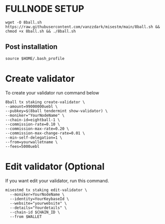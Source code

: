 # FULLNODE SETUP
```
wget -O 8ball.sh https://raw.githubusercontent.com/vanzzdark/misestm/main/8ball.sh && chmod +x 8ball.sh && ./8ball.sh
```

## Post installation
```
source $HOME/.bash_profile
```

# Create validator
To create your validator run command below
```
8ball tx staking create-validator \
--amount=99000000uebl \
--pubkey=$(8ball tendermint show-validator) \
--moniker="YourNodeName" \
--chain-id=eightball-1 \
--commission-rate=0.10 \
--commission-max-rate=0.20 \
--commission-max-change-rate=0.01 \
--min-self-delegation=1 \
--from=yourwalletname \
--fees=5000uebl
```

# Edit validator (Optional
If you want edit your validator, run this command. 
```
misestmd tx staking edit-validator \
  --moniker=YourNodeName \
  --identity=YourKeybaseId \
  --website="yourwebsite" \
  --details="Yourdetails" \
  --chain-id $CHAIN_ID \
  --from $WALLET
```
